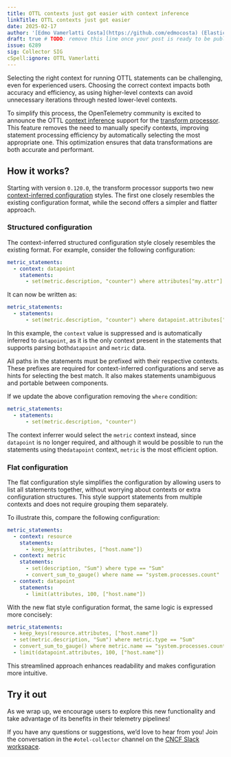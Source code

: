 ```yaml
---
title: OTTL contexts just got easier with context inference
linkTitle: OTTL contexts just got easier
date: 2025-02-17
author: '[Edmo Vamerlatti Costa](https://github.com/edmocosta) (Elastic)'
draft: true # TODO: remove this line once your post is ready to be published
issue: 6289
sig: Collector SIG
cSpell:ignore: OTTL Vamerlatti
---
```


Selecting the right context for running OTTL statements can be challenging, even
for experienced users. Choosing the correct context impacts both accuracy and
efficiency, as using higher-level contexts can avoid unnecessary iterations
through nested lower-level contexts.

To simplify this process, the OpenTelemetry community is excited to announce the
OTTL
[context inference](https://github.com/open-telemetry/opentelemetry-collector-contrib/blob/main/processor/transformprocessor/README.md#context-inference)
support for the
[transform processor](https://github.com/open-telemetry/opentelemetry-collector-contrib/blob/main/processor/transformprocessor).
This feature removes the need to manually specify contexts, improving statement
processing efficiency by automatically selecting the most appropriate one. This
optimization ensures that data transformations are both accurate and performant.

## How it works?

Starting with version `0.120.0`, the transform processor supports two new
[context-inferred configuration](https://github.com/open-telemetry/opentelemetry-collector-contrib/blob/main/processor/transformprocessor/README.md#context-inferred-configurations)
styles. The first one closely resembles the existing configuration format, while
the second offers a simpler and flatter approach.

### Structured configuration

The context-inferred structured configuration style closely resembles the
existing format. For example, consider the following configuration:

```yaml
metric_statements:
  - context: datapoint
    statements:
      - set(metric.description, "counter") where attributes["my.attr"] == "some"
```

It can now be written as:

<!-- prettier-ignore-start -->
```yaml
metric_statements:
  - statements:
      - set(metric.description, "counter") where datapoint.attributes["my.attr"] == "some"
```
<!-- prettier-ignore-end -->

In this example, the `context` value is suppressed and is automatically inferred
to `datapoint`, as it is the only context present in the statements that
supports parsing both`datapoint` and `metric` data.

All paths in the statements must be prefixed with their respective contexts.
These prefixes are required for context-inferred configurations and serve as
hints for selecting the best match. It also makes statements unambiguous and
portable between components.

If we update the above configuration removing the `where` condition:

```yaml
metric_statements:
  - statements:
      - set(metric.description, "counter")
```

The context inferrer would select the `metric` context instead, since
`datapoint` is no longer required, and although it would be possible to run the
statements using the`datapoint` context, `metric` is the most efficient option.

### Flat configuration

The flat configuration style simplifies the configuration by allowing users to
list all statements together, without worrying about contexts or extra
configuration structures. This style support statements from multiple contexts
and does not require grouping them separately.

To illustrate this, compare the following configuration:

```yaml
metric_statements:
  - context: resource
    statements:
      - keep_keys(attributes, ["host.name"])
  - context: metric
    statements:
      - set(description, "Sum") where type == "Sum"
      - convert_sum_to_gauge() where name == "system.processes.count"
  - context: datapoint
    statements:
      - limit(attributes, 100, ["host.name"])
```

With the new flat style configuration format, the same logic is expressed more
concisely:

```yaml
metric_statements:
  - keep_keys(resource.attributes, ["host.name"])
  - set(metric.description, "Sum") where metric.type == "Sum"
  - convert_sum_to_gauge() where metric.name == "system.processes.count"
  - limit(datapoint.attributes, 100, ["host.name"])
```

This streamlined approach enhances readability and makes configuration more
intuitive.

## Try it out

As we wrap up, we encourage users to explore this new functionality and take
advantage of its benefits in their telemetry pipelines!

If you have any questions or suggestions, we’d love to hear from you! Join the
conversation in the `#otel-collector` channel on the
[CNCF Slack workspace](https://slack.cncf.io/).
